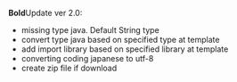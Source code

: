 **Bold**Update ver 2.0:
* missing type java. Default String type
* convert type java based on specified type at template
* add import library based on specified library at template
* converting coding japanese to utf-8
* create zip file if download